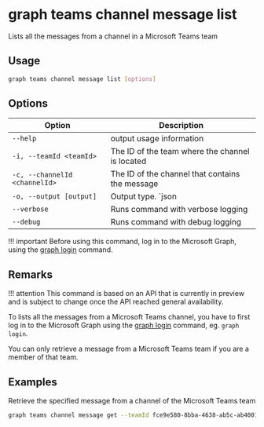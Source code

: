 # graph teams channel message list

Lists all the messages from a channel in a Microsoft Teams team

## Usage

```sh
graph teams channel message list [options]
```

## Options

Option|Description
------|-----------
`--help`|output usage information
`-i, --teamId <teamId>`|The ID of the team where the channel is located
`-c, --channelId <channelId>`|The ID of the channel that contains the message
`-o, --output [output]`|Output type. `json|text`. Default `text`
`--verbose`|Runs command with verbose logging
`--debug`|Runs command with debug logging

!!! important
    Before using this command, log in to the Microsoft Graph, using the [graph login](../login.md) command.

## Remarks

!!! attention
    This command is based on an API that is currently in preview and is subject to change once the API reached general availability.

To lists all the messages from a Microsoft Teams channel, you have to first log in to the Microsoft Graph using the [graph login](../login.md) command, eg. `graph login`.

You can only retrieve a message from a Microsoft Teams team if you are a member of that team.

## Examples

Retrieve the specified message from a channel of the Microsoft Teams team

```sh
graph teams channel message get --teamId fce9e580-8bba-4638-ab5c-ab40016651e3 --channelId 19:eb30973b42a847a2a1df92d91e37c76a@thread.skype
```